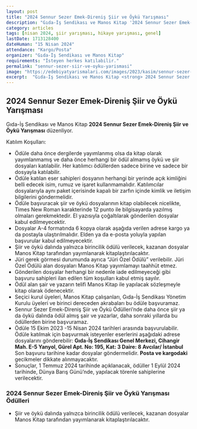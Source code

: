 ```yaml
---
layout: post
title: "2024 Sennur Sezer Emek-Direniş Şiir ve Öykü Yarışması"
description: "Gıda-İş Sendikası ve Manos Kitap '2024 Sennur Sezer Emek-Direniş Şiir ve Öykü Yarışması' düzenliyor."
category: articles
tags: [nisan 2024, şiir yarışması, hikaye yarışması, genel]
lastDate: 1713128400
dateHuman: "15 Nisan 2024"
attendance: "Kargo/Posta"
organizer: "Gıda-İş Sendikası ve Manos Kitap"
requirements: "İsteyen herkes katılabilir."
permalink: "sennur-sezer-siir-ve-oyku-yarismasi"
image: "https://edebiyatyarismalari.com/images/2023/kasim/sennur-sezer-siir-ve-oyku-yarismasi.jpg"
excerpt:  "Gıda-İş Sendikası ve Manos Kitap <strong> 2024 Sennur Sezer Emek-Direniş Şiir ve Öykü Yarışması </strong> düzenliyor."
---
```


## 2024 Sennur Sezer Emek-Direniş Şiir ve Öykü Yarışması
Gıda-İş Sendikası ve Manos Kitap **2024 Sennur Sezer Emek-Direniş Şiir ve Öykü Yarışması** düzenliyor.  

Katılım Koşulları:
- Ödüle daha önce dergilerde yayımlanmış olsa da kitap olarak yayımlanmamış ve daha önce herhangi bir ödül almamış öykü ve şiir dosyaları katılabilir. Her katılımcı ödüllerden sadece birine ve sadece bir dosyayla katılabilir.
- Ödüle katılan eser sahipleri dosyanın herhangi bir yerinde açık kimliğini belli edecek isim, rumuz ve işaret kullanmamalıdır. Katılımcılar dosyalarıyla aynı paket içerisinde kapalı bir zarfın içinde kimlik ve iletişim bilgilerini göndermelidir.
- Ödüle başvuracak şiir ve öykü dosyalarının kitap olabilecek nicelikte, Times New Roman karakterinde 12 punto ile bilgisayarda yazılmış olmaları gerekmektedir. El yazısıyla çoğaltılarak gönderilen dosyalar kabul edilmeyecektir.
- Dosyalar A-4 formatında 6 kopya olarak aşağıda verilen adrese kargo ya da postayla ulaştırılmalıdır. Elden ya da e-posta yoluyla yapılan başvurular kabul edilmeyecektir.
- Şiir ve öykü dalında yalnızca birincilik ödülü verilecek, kazanan dosyalar Manos Kitap tarafından yayımlanarak kitaplaştırılacaktır.
- Jüri gerek görmesi durumunda ayrıca “Jüri Özel Ödülü” verilebilir. Jüri Özel Ödülü alan dosyaları Manos Kitap yayımlamayı taahhüt etmez.
- Gönderilen dosyalar herhangi bir nedenle iade edilmeyeceği gibi başvuru sahipleri ilan edilen tüm koşulları kabul etmiş sayılır.
- Ödül alan şair ve yazarın telifi Manos Kitap ile yapılacak sözleşmeyle kitap olarak ödenecektir.
- Seçici kurul üyeleri, Manos Kitap çalışanları, Gıda-İş Sendikası Yönetim Kurulu üyeleri ve birinci dereceden akrabaları bu ödüle başvuramaz.
- Sennur Sezer Emek-Direniş Şiir ve Öykü Ödülleri’nde daha önce şiir ya da öykü dalında ödül almış şair ve yazarlar, daha sonraki yıllarda bu ödüllerden birine başvuramaz.
- Ödüle 15 Ekim 2023 -15 Nisan 2024 tarihleri arasında başvurulabilir. Ödüle katılmak için başvurmak isteyenler eserlerini aşağıdaki adrese dosyalarını gönderebilir: **Gıda-İş Sendikası Genel Merkezi, Cihangir Mah. E-5 Yanyol, Gürel Apt. No: 195, Kat: 3 Daire: 8 Avcılar/ İstanbul** Son başvuru tarihine kadar dosyalar göndermelidir. **Posta ve kargodaki** gecikmeler dikkate alınmayacaktır.
- Sonuçlar, 1 Temmuz 2024 tarihinde açıklanacak, ödüller 1 Eylül 2024 tarihinde, Dünya Barış Günü’nde, yapılacak törenle sahiplerine verilecektir.


### 2024 Sennur Sezer Emek-Direniş Şiir ve Öykü Yarışması Ödülleri
- Şiir ve öykü dalında yalnızca birincilik ödülü verilecek, kazanan dosyalar Manos Kitap tarafından yayımlanarak kitaplaştırılacaktır.